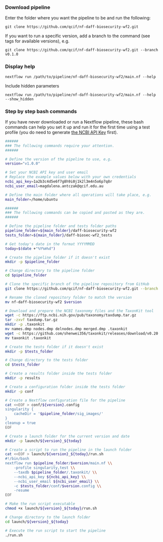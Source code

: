 ### Download pipeline
Enter the folder where you want the pipeline to be and run the following:
```
git clone https://github.com/qcif/nf-daff-biosecurity-wf2.git
```
If you want to run a specific version, add a branch to the command (see tags for available versions), e.g.
```
git clone https://github.com/qcif/nf-daff-biosecurity-wf2.git --branch v0.1.0
```

### Display help
```
nextflow run /path/to/pipeline/nf-daff-biosecurity-wf2/main.nf --help
```
Include hidden parameters
```
nextflow run /path/to/pipeline/nf-daff-biosecurity-wf2/main.nf --help --show_hidden
```

### Step by step bash commands
If you have never downloaded or run a Nextflow pipeline, these bash commands can help you set it up and run it for the first time using a test profile (you do need to generate [the NCBI API Key](https://support.nlm.nih.gov/kbArticle/?pn=KA-05317) first).


```bash
######
### The following commands require your attention.
######

# Define the version of the pipeline to use, e.g.
version="v1.0.0"

# Set your NCBI API key and user email
# Replace the example values below with your own credentials
ncbi_api_key=1a2b3c4d5e6f7g8h9i0j1k2l3m4n5o6p7q8r
ncbi_user_email=magdalena.antczak@qcif.edu.au

# Define the main folder where all operations will take place, e.g.
main_folder=/home/ubuntu

######
### The following commands can be copied and pasted as they are.
######

# Define the pipeline folder and tests folder paths
pipeline_folder=${main_folder}/daff-biosecurity-wf2
tests_folder=${main_folder}/daff-biosec-wf2_tests

# Get today's date in the format YYYYMMDD
today=$(date +"%Y%m%d")

# Create the pipeline folder if it doesn't exist
mkdir -p $pipeline_folder

# Change directory to the pipeline folder
cd $pipeline_folder

# Clone the specific branch of the pipeline repository from GitHub
git clone https://github.com/qcif/nf-daff-biosecurity-wf2.git --branch ${version}

# Rename the cloned repository folder to match the version
mv nf-daff-biosecurity-wf2 $version

# Download and prepare the NCBI taxonomy files and the TaxonKit tool
wget -c https://ftp.ncbi.nih.gov/pub/taxonomy/taxdump.tar.gz 
tar -zxvf taxdump.tar.gz
mkdir -p .taxonkit
mv names.dmp nodes.dmp delnodes.dmp merged.dmp .taxonkit
wget -c https://github.com/shenwei356/taxonkit/releases/download/v0.20.0/taxonkit_linux_amd64.tar.gz
mv taxonkit .taxonkit

# Create the tests folder if it doesn't exist
mkdir -p $tests_folder

# Change directory to the tests folder
cd $tests_folder

# Create a results folder inside the tests folder
mkdir -p results

# Create a configuration folder inside the tests folder
mkdir -p conf

# Create a Nextflow configuration file for the pipeline
cat <<EOF > conf/${version}.config
singularity {
    cacheDir = '$pipeline_folder/sig_images/'
}
cleanup = true
EOF

# Create a launch folder for the current version and date
mkdir -p launch/${version}_${today}

# Create a script to run the pipeline in the launch folder
cat <<EOF > launch/${version}_${today}/run.sh
#!/bin/bash 
nextflow run $pipeline_folder/$version/main.nf \\
    -profile singularity,test \\
    --taxdb $pipeline_folder/.taxonkit/ \\
    --ncbi_api_key ${ncbi_api_key} \\
    --ncbi_user_email ${ncbi_user_email} \\
    -c $tests_folder/conf/$version.config \\
    -resume
EOF

# Make the run script executable
chmod +x launch/${version}_${today}/run.sh

# Change directory to the launch folder
cd launch/${version}_${today}

# Execute the run script to start the pipeline
./run.sh
```